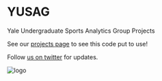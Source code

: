 # YUSAG
Yale Undergraduate Sports Analytics Group Projects

See our [projects page](http://sports.sites.yale.edu) to see this code put to use!

Follow [us on twitter](https://twitter.com/YaleSportsGroup) for updates.

![logo](https://pbs.twimg.com/profile_images/836007438948106241/CeoSio4B.jpg)
